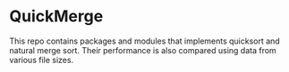 # QuickMerge
This repo contains packages and modules that implements quicksort and natural merge sort. Their performance is also compared using data from various file sizes.
